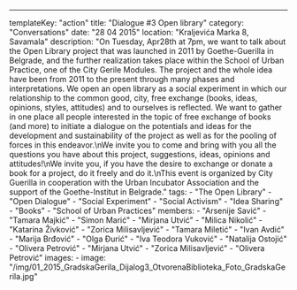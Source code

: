 ---
  templateKey: "action"
  title: "Dialogue #3 Open library"
  category: "Conversations"
  date: "28 04 2015"
  location: "Kraljevića Marka 8, Savamala"
  description: "On Tuesday, Apr28th at 7pm, we want to talk about the Open Library project that was launched in 2011 by Goethe-Guerilla in Belgrade, and the further realization takes place within the School of Urban Practice, one of the City Gerile Modules. The project and the whole idea have been from 2011 to the present through many phases and interpretations. We open an open library as a social experiment in which our relationship to the common good, city, free exchange (books, ideas, opinions, styles, attitudes) and to ourselves is reflected. We want to gather in one place all people interested in the topic of free exchange of books (and more) to initiate a dialogue on the potentials and ideas for the development and sustainability of the project as well as for the pooling of forces in this endeavor.\nWe invite you to come and bring with you all the questions you have about this project, suggestions, ideas, opinions and attitudes!\nWe invite you, if you have the desire to exchange or donate a book for a project, do it freely and do it.\nThis event is organized by City Guerilla in cooperation with the Urban Incubator Association and the support of the Goethe-Institut in Belgrade."
  tags: 
    - "The Open Library"
    - "Open Dialogue"
    - "Social Experiment"
    - "Social Activism"
    - "Idea Sharing"
    - "Books"
    - "School of Urban Practices"
  members: 
    - "Arsenije Savić"
    - "Tamara Majkić"
    - "Simon Marić"
    - "Mirjana Utvić"
    - "Milica Nikolić"
    - "Katarina Živković"
    - "Zorica Milisavljević"
    - "Tamara Miletić"
    - "Ivan Avdić"
    - "Marija Brđović"
    - "Olga Đurić"
    - "Iva Teodora Vuković"
    - "Natalija Ostojić"
    - "Olivera Petrović"
    - "Mirjana Utvić"
    - "Zorica Milisavljević"
    - "Olivera Petrović"
  images: 
    - 
      image: "/img/01_2015_GradskaGerila_Dijalog3_OtvorenaBiblioteka_Foto_GradskaGerila.jpg"
